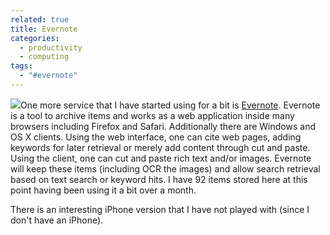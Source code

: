 ```yaml
---
related: true
title: Evernote
categories:
  - productivity
  - computing
tags:
  - "#evernote"
---
```

![][1]One more service that I have started using for a bit is [Evernote][2].
Evernote is a tool to archive items and works as a web application inside many
browsers including Firefox and Safari. Additionally there are Windows and OS
X clients. Using the web interface, one can cite web pages, adding keywords
for later retrieval or merely add content through cut and paste. Using the
client, one can cut and paste rich text and/or images. Evernote will keep
these items (including OCR the images) and allow search retrieval based on
text search or keyword hits. I have 92 items stored here at this point having
been using it a bit over a month.

There is an interesting iPhone version that I have not played with (since I
don't have an iPhone).

[1]: http://www.evernote.com/about/img/logo.gif

[2]: http://www.evernote.com (Evernote)

